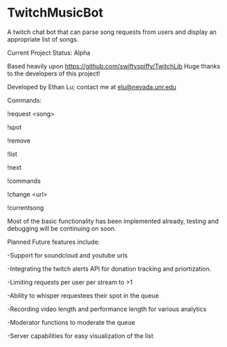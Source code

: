 # TwitchMusicBot
A twitch chat bot that can parse song requests from users and display an appropriate list of songs.

Current Project Status: Alpha

Based heavily upon https://github.com/swiftyspiffy/TwitchLib Huge thanks to the developers of this project!

Developed by Ethan Lu; contact me at elu@nevada.unr.edu

Commands:

!request \<song\>

!spot

!remove

!list

!next

!commands

!change \<url\>

!currentsong

Most of the basic functionality has been implemented already, testing and debugging will be continuing on soon.

Planned Future features include:

-Support for soundcloud and youtube urls

-Integrating the twitch alerts API for donation tracking and priortization.

-Limiting requests per user per stream to >1

-Ability to whisper requestees their spot in the queue

-Recording video length and performance length for various analytics

-Moderator functions to moderate the queue

-Server capabilities for easy visualization of the list

